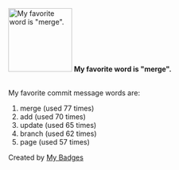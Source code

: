 <img src="https://my-badges.github.io/my-badges/favorite-word.png" alt="My favorite word is &quot;merge&quot;." title="My favorite word is &quot;merge&quot;." width="128">
<strong>My favorite word is &quot;merge&quot;.</strong>
<br><br>

My favorite commit message words are:

1. merge (used 77 times)
2. add (used 70 times)
3. update (used 65 times)
4. branch (used 62 times)
5. page (used 57 times)


Created by <a href="https://github.com/my-badges/my-badges">My Badges</a>